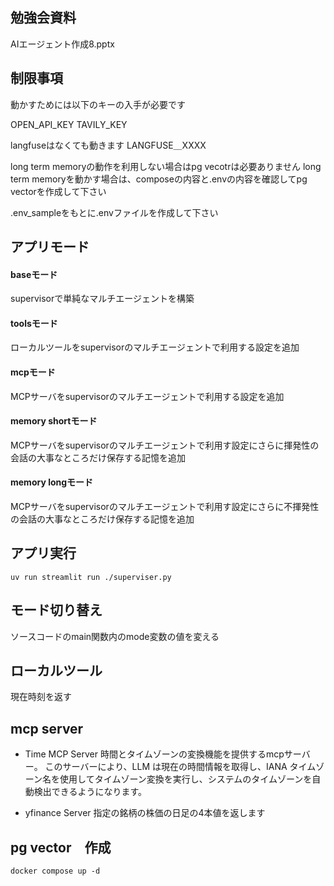 ## 勉強会資料

AIエージェント作成8.pptx

## 制限事項

動かすためには以下のキーの入手が必要です

OPEN_API_KEY
TAVILY_KEY

langfuseはなくても動きます
LANGFUSE＿XXXX

long term memoryの動作を利用しない場合はpg vecotrは必要ありません
long term memoryを動かす場合は、composeの内容と.envの内容を確認してpg vectorを作成して下さい

.env_sampleをもとに.envファイルを作成して下さい

## アプリモード

#### baseモード
supervisorで単純なマルチエージェントを構築

#### toolsモード
ローカルツールをsupervisorのマルチエージェントで利用する設定を追加

#### mcpモード
MCPサーバをsupervisorのマルチエージェントで利用する設定を追加

#### memory shortモード
MCPサーバをsupervisorのマルチエージェントで利用す設定にさらに揮発性の会話の大事なところだけ保存する記憶を追加

#### memory longモード
MCPサーバをsupervisorのマルチエージェントで利用す設定にさらに不揮発性の会話の大事なところだけ保存する記憶を追加

## アプリ実行 

```
uv run streamlit run ./superviser.py 
```

## モード切り替え

ソースコードのmain関数内のmode変数の値を変える

## ローカルツール

現在時刻を返す

## mcp server

- Time MCP Server
時間とタイムゾーンの変換機能を提供するmcpサーバー。
このサーバーにより、LLM は現在の時間情報を取得し、IANA タイムゾーン名を使用してタイムゾーン変換を実行し、システムのタイムゾーンを自動検出できるようになります。

- yfinance Server
指定の銘柄の株価の日足の4本値を返します

## pg vector　作成

```
docker compose up -d
```


